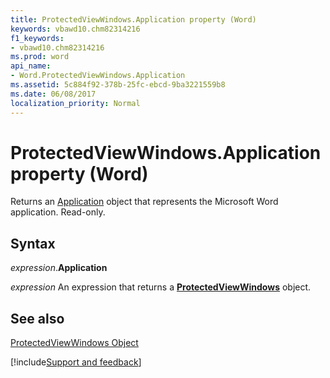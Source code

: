```yaml
---
title: ProtectedViewWindows.Application property (Word)
keywords: vbawd10.chm82314216
f1_keywords:
- vbawd10.chm82314216
ms.prod: word
api_name:
- Word.ProtectedViewWindows.Application
ms.assetid: 5c884f92-378b-25fc-ebcd-9ba3221559b8
ms.date: 06/08/2017
localization_priority: Normal
---
```



# ProtectedViewWindows.Application property (Word)

Returns an [Application](Word.Application.md) object that represents the Microsoft Word application. Read-only.


## Syntax

_expression_.**Application**

_expression_ An expression that returns a **[ProtectedViewWindows](Word.ProtectedViewWindows.md)** object.


## See also


[ProtectedViewWindows Object](Word.ProtectedViewWindows.md)

[!include[Support and feedback](~/includes/feedback-boilerplate.md)]